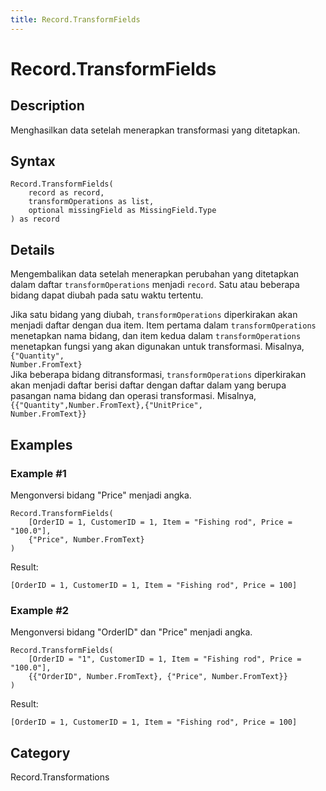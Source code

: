 ```yaml
---
title: Record.TransformFields
---
```


# Record.TransformFields


## Description

Menghasilkan data setelah menerapkan transformasi yang ditetapkan.


## Syntax

```powerquery
Record.TransformFields(
    record as record,
    transformOperations as list,
    optional missingField as MissingField.Type
) as record
```


## Details

Mengembalikan data setelah menerapkan perubahan yang ditetapkan dalam daftar <code>transformOperations</code> menjadi <code>record</code>.    Satu atau beberapa bidang dapat diubah pada satu waktu tertentu.      <div>Jika satu bidang yang diubah, <code>transformOperations</code> diperkirakan akan menjadi daftar dengan dua item. Item pertama dalam <code>transformOperations</code> menetapkan nama bidang, dan item kedua dalam <code>transformOperations</code> menetapkan fungsi yang akan digunakan untuk transformasi. Misalnya, <code>\{"Quantity", Number.FromText}</code></div>      <div>Jika beberapa bidang ditransformasi, <code>transformOperations</code> diperkirakan akan menjadi daftar berisi daftar dengan daftar dalam yang berupa pasangan nama bidang dan operasi transformasi. Misalnya, <code>\{\{"Quantity",Number.FromText},\{"UnitPrice", Number.FromText}}</code></div>


## Examples

### Example #1 
Mengonversi bidang &#34;Price&#34; menjadi angka.
```powerquery
Record.TransformFields(
    [OrderID = 1, CustomerID = 1, Item = "Fishing rod", Price = "100.0"],
    {"Price", Number.FromText}
)
```

Result: 
```powerquery
[OrderID = 1, CustomerID = 1, Item = "Fishing rod", Price = 100]
```


### Example #2 
Mengonversi bidang &#34;OrderID&#34; dan &#34;Price&#34; menjadi angka.
```powerquery
Record.TransformFields(
    [OrderID = "1", CustomerID = 1, Item = "Fishing rod", Price = "100.0"],
    {{"OrderID", Number.FromText}, {"Price", Number.FromText}}
)
```

Result: 
```powerquery
[OrderID = 1, CustomerID = 1, Item = "Fishing rod", Price = 100]
```




## Category
Record.Transformations
